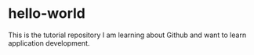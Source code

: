# hello-world
This is the tutorial repository
I am learning about Github and want to learn application development.
